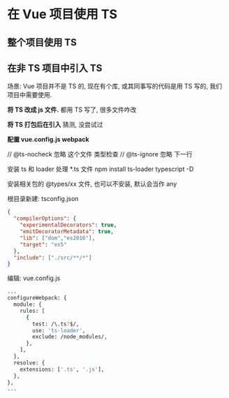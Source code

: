 # 在 Vue 项目使用 TS

## 整个项目使用 TS

## 在非 TS 项目中引入 TS 

场景: Vue 项目并不是 TS 的, 现在有个库, 或其同事写的代码是用 TS 写的, 
我们项目中需要使用.

**将 TS 改成 js 文件.**
都用 TS 写了, 很多文件咋改

**将 TS 打包后在引入**
猜测, 没尝试过

**配置 vue.config.js webpack**

// @ts-nocheck 忽略 这个文件 类型检查
// @ts-ignore 忽略 下一行

安装 ts 和 loader 处理 *.ts 文件 
npm install ts-loader typescript -D

安装相关包的 @types/xx 文件, 也可以不安装, 默认会当作 any

根目录新建: tsconfig.json
```json
{
  "compilerOptions": {
    "experimentalDecorators": true,
    "emitDecoratorMetadata": true,
    "lib": ["dom","es2016"],
    "target": "es5"
  },
  "include": ["./src/**/*"]
}
```

编辑: vue.config.js
```bash
...
configureWebpack: {
  module: {
    rules: [
      {
        test: /\.ts?$/,
        use: 'ts-loader',
        exclude: /node_modules/,
      },
    ],
  },
  resolve: {
    extensions: ['.ts', '.js'],
  },
},
...
```